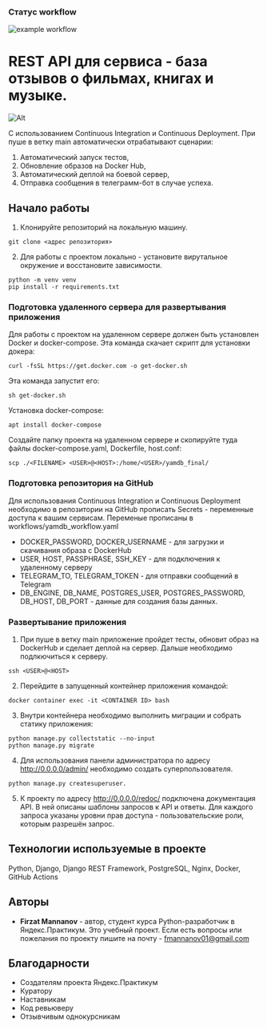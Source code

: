 ### Статус workflow
![example workflow](https://github.com/ferz2001/yamdb_final/actions/workflows/yamdb_workflow.yml/badge.svg)

# REST API для сервиса - база отзывов о фильмах, книгах и музыке.

![Alt](https://github.com/goglogige/yamdb_final/workflows/Yamdb_final%20workflow/badge.svg 'Actions Status')

С использованием Continuous Integration и Continuous Deployment.
При пуше в ветку main автоматически отрабатывают сценарии:
1. Автоматический запуск тестов,
2. Обновление образов на Docker Hub,
3. Автоматический деплой на боевой сервер,
4. Отправка сообщения в телеграмм-бот в случае успеха.

## Начало работы

1. Клонируйте репозиторий на локальную машину.
```
git clone <адрес репозитория>
```
2. Для работы с проектом локально - установите вирутальное окружение и восстановите зависимости.
```
python -m venv venv
pip install -r requirements.txt 
```

### Подготовка удаленного сервера для развертывания приложения

Для работы с проектом на удаленном сервере должен быть установлен Docker и docker-compose.
Эта команда скачает скрипт для установки докера:
```
curl -fsSL https://get.docker.com -o get-docker.sh
```
Эта команда запустит его:
```
sh get-docker.sh
```
Установка docker-compose:
```
apt install docker-compose
```
Создайте папку проекта на удаленном сервере и скопируйте туда файлы docker-compose.yaml, Dockerfile, host.conf:
```
scp ./<FILENAME> <USER>@<HOST>:/home/<USER>/yamdb_final/
```

### Подготовка репозитория на GitHub

Для использования Continuous Integration и Continuous Deployment необходимо в репозитории на GitHub прописать Secrets - переменные доступа к вашим сервисам.
Переменые прописаны в workflows/yamdb_workflow.yaml

* DOCKER_PASSWORD, DOCKER_USERNAME - для загрузки и скачивания образа с DockerHub 
* USER, HOST, PASSPHRASE, SSH_KEY - для подключения к удаленному серверу 
* TELEGRAM_TO, TELEGRAM_TOKEN - для отправки сообщений в Telegram
* DB_ENGINE, DB_NAME, POSTGRES_USER, POSTGRES_PASSWORD, DB_HOST, DB_PORT - данные для создания базы данных.
### Развертывание приложения

1. При пуше в ветку main приложение пройдет тесты, обновит образ на DockerHub и сделает деплой на сервер. Дальше необходимо подлкючиться к серверу.
```
ssh <USER>@<HOST>
```
2. Перейдите в запущенный контейнер приложения командой:
```
docker container exec -it <CONTAINER ID> bash
```
3. Внутри контейнера необходимо выполнить миграции и собрать статику приложения:
```
python manage.py collectstatic --no-input
python manage.py migrate
```
4. Для использования панели администратора по адресу http://0.0.0.0/admin/ необходимо создать суперпользователя.
```
python manage.py createsuperuser.
```
5. К проекту по адресу http://0.0.0.0/redoc/ подключена документация API. В ней описаны шаблоны запросов к API и ответы. Для каждого запроса указаны уровни прав доступа - пользовательские роли, которым разрешён запрос.

## Технологии используемые в проекте
Python, Django, Django REST Framework, PostgreSQL, Nginx, Docker, GitHub Actions

## Авторы

* **Firzat Mannanov** - автор, студент курса Python-разработчик в Яндекс.Практикум. Это учебный проект.
Если есть вопросы или пожелания по проекту пишите на почту - fmannanov01@gmail.com

## Благодарности

* Создателям проекта Яндекс.Практикум
* Куратору
* Наставникам
* Код ревьюверу
* Отзывчивым однокурсникам
